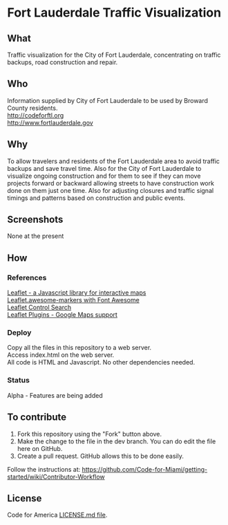 # Fort Lauderdale Traffic Visualization

## What
Traffic visualization for the City of Fort Lauderdale, concentrating on traffic backups, road construction and repair.

## Who
Information supplied by City of Fort Lauderdale to be used by Broward County residents.  
http://codeforftl.org  
http://www.fortlauderdale.gov  

## Why
To allow travelers and residents of the Fort Lauderdale area to avoid traffic backups and save travel time. Also for the City of Fort Lauderdale to visualize ongoing construction and for them to see if they can move projects forward or backward allowing streets to have construction work done on them just one time. Also for adjusting closures and traffic signal timings and patterns based on construction and public events.

## Screenshots
None at the present

## How

### References

[Leaflet - a Javascript library for interactive maps](http://leafletjs.com)  
[Leaflet.awesome-markers with Font Awesome](https://github.com/lvoogdt/Leaflet.awesome-markers)  
[Leaflet Control Search](https://github.com/stefanocudini/leaflet-search)  
[Leaflet Plugins - Google Maps support](https://github.com/shramov/leaflet-plugins)

### Deploy
Copy all the files in this repository to a web server.  
Access index.html on the web server.  
All code is HTML and Javascript. No other dependencies needed.

### Status
Alpha - Features are being added

## To contribute

1) Fork this repository using the "Fork" button above.  
2) Make the change to the file in the dev branch. You can do edit the file here on GitHub.  
3) Create a pull request. GitHub allows this to be done easily.  

Follow the instructions at: https://github.com/Code-for-Miami/getting-started/wiki/Contributor-Workflow

## License
Code for America [LICENSE.md file](https://github.com/codeforamerica/ceviche-cms/blob/master/LICENCE.md).
